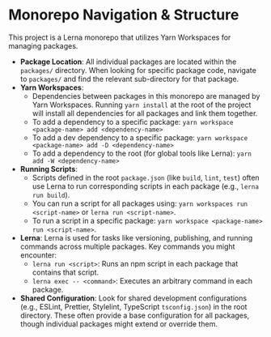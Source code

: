 # Monorepo Navigation & Structure

This project is a Lerna monorepo that utilizes Yarn Workspaces for managing packages.

- **Package Location**: All individual packages are located within the `packages/` directory. When looking for specific package code, navigate to `packages/` and find the relevant sub-directory for that package.
- **Yarn Workspaces**:
  - Dependencies between packages in this monorepo are managed by Yarn Workspaces. Running `yarn install` at the root of the project will install all dependencies for all packages and link them together.
  - To add a dependency to a specific package: `yarn workspace <package-name> add <dependency-name>`
  - To add a dev dependency to a specific package: `yarn workspace <package-name> add -D <dependency-name>`
  - To add a dependency to the root (for global tools like Lerna): `yarn add -W <dependency-name>`
- **Running Scripts**:
  - Scripts defined in the root `package.json` (like `build`, `lint`, `test`) often use Lerna to run corresponding scripts in each package (e.g., `lerna run build`).
  - You can run a script for all packages using: `yarn workspaces run <script-name>` or `lerna run <script-name>`.
  - To run a script in a specific package: `yarn workspace <package-name> run <script-name>`.
- **Lerna**: Lerna is used for tasks like versioning, publishing, and running commands across multiple packages. Key commands you might encounter:
  - `lerna run <script>`: Runs an npm script in each package that contains that script.
  - `lerna exec -- <command>`: Executes an arbitrary command in each package.
- **Shared Configuration**: Look for shared development configurations (e.g., ESLint, Prettier, Stylelint, TypeScript `tsconfig.json`) in the root directory. These often provide a base configuration for all packages, though individual packages might extend or override them.
